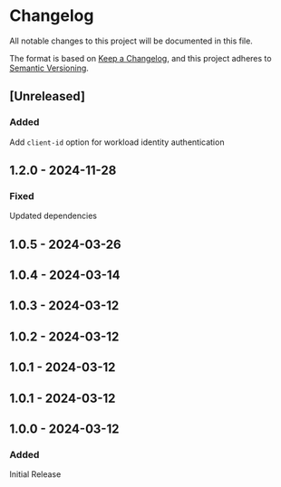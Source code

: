 # Changelog
All notable changes to this project will be documented in this file.

The format is based on [Keep a Changelog](https://keepachangelog.com/en/1.0.0/),
and this project adheres to [Semantic Versioning](https://semver.org/spec/v2.0.0.html).

## [Unreleased]

### Added

Add `client-id` option for workload identity authentication

## 1.2.0 - 2024-11-28

### Fixed

Updated dependencies

## 1.0.5 - 2024-03-26

## 1.0.4 - 2024-03-14

## 1.0.3 - 2024-03-12

## 1.0.2 - 2024-03-12

## 1.0.1 - 2024-03-12

## 1.0.1 - 2024-03-12

## 1.0.0 - 2024-03-12

### Added

Initial Release